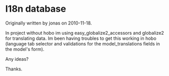 # I18n database

Originally written by jonas on 2010-11-18.

In project without hobo im using easy_globalize2_accessors and globalize2 for translating data. Im been having troubles to get this working in hobo (language tab selector and validations for the model_translations fields in the model's form).

Any ideas?

Thanks.